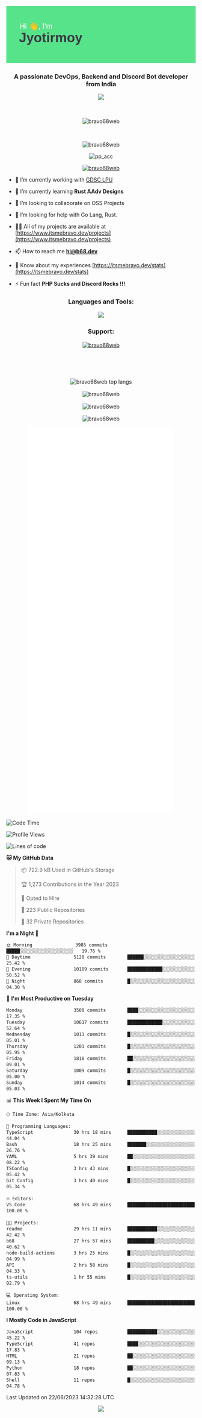 <p align="center"><img src="header.png"></p>
<h3 align="center">A passionate DevOps, Backend and Discord Bot developer from India</h3>

<p align="center"><a href="https://discord.com/users/457039372009865226"><img src="https://lanyard-profile-readme.vercel.app/api/457039372009865226"></a></p>
                           
<br>
<p align="center"> <img src="https://komarev.com/ghpvc/?username=bravo68web&label=Profile%20views&color=0e75b6&style=flat" alt="bravo68web" /> </p>
<br>


<p align="center"><img src="https://github-profile-trophy.vercel.app/?username=bravo68web&theme=discord&column=3&row=2" alt="bravo68web" /> </p>
<p align="center"><img src="https://osu-embed.b68dev.xyz/pp_acc" alt="pp_acc" /> </p>

<p align="center"> <a href="https://twitter.com/bravo68web" target="blank"><img src="https://img.shields.io/twitter/follow/bravo68web?logo=twitter&style=for-the-badge" alt="bravo68web" /></a> </p>

- 🔭 I’m currently working with [GDSC LPU](https://gdsclpu.live/)

- 🌱 I’m currently learning **Rust AAdv Designs**

- 👯 I’m looking to collaborate on OSS Projects

- 🤝 I’m looking for help with Go Lang, Rust.

- 👨‍💻 All of my projects are available at [https://www.itsmebravo.dev/projects](https://www.itsmebravo.dev/projects)

<!-- - 💬 Ask me about **DF Techs** -->

- 📫 How to reach me **hi@b68.dev**

- 📄 Know about my experiences [https://itsmebravo.dev/stats](https://itsmebravo.dev/stats)

- ⚡ Fun fact **PHP Sucks and Discord Rocks !!!**

<h3 align="center">Languages and Tools:</h3>
<p align="center"> 
<img src="https://skillicons.dev/icons?i=aws,bash,c,cs,cpp,cloudflare,css,dart,devto,discord,bots,docker,electron,ember,emotion,express,fastapi,figma,firebase,flask,gcp,git,github,githubactions,go,gitlab,graphql,heroku,html,ai,ipfs,js,jest,linux,md,mastodon,mongodb,neovim,netlify,nextjs,nginx,nodejs,postgres,postman,powershell,py,react,redis,regex,replit,rocket,rust,sqlite,mysql,stackoverflow,styledcomponents,supabase,sentry,solidity,svg,tailwind,tauri,twitter,ts,unity,v,vercel,vim,vite,wasm,webpack,workers&perline=8&theme=dark" />
</p>

<h3 align="center">Support:</h3>
<p align="center"><a href="https://www.buymeacoffee.com/bravo68web"> <img align="center" src="https://cdn.buymeacoffee.com/buttons/v2/default-yellow.png" height="50" width="210" alt="bravo68web" /></a></p><br><br>
<br>

<p align="center"> <img align="center" src="https://github-readme-stats-sync.vercel.app/api/top-langs?username=bravo68web&count_private=true&show_icons=true&theme=radical&border_radius=10&&langs_count=10&layout=compact" alt="bravo68web top langs" /></p>

<p align="center"> <img align="center" src="https://github-readme-stats-sync.vercel.app/api?username=bravo68web&count_private=true&show_icons=true&theme=radical&border_radius=10" alt="bravo68web" /></p>

<p align="center"> <img align="center" src="https://github-readme-streak-stats.herokuapp.com?user=bravo68web&theme=dracula&hide_border=true" alt="bravo68web" /></p>

<p align="center"> <img align="center" src="https://github-readme-stats-sync.vercel.app/api/wakatime?username=bravo68web&count_private=true&show_icons=true&theme=aura_dark&border_radius=10&&langs_count=10&layout=compact&range=last_7_days" alt="bravo68web" /></p>

<p align="center"><img src="https://raw.githubusercontent.com/BRAVO68WEB/BRAVO68WEB/master/github-metrics.svg"></p>

<!--START_SECTION:waka-->
![Code Time](http://img.shields.io/badge/Code%20Time-4%2C963%20hrs%2024%20mins-blue)

![Profile Views](http://img.shields.io/badge/Profile%20Views-23-blue)

![Lines of code](https://img.shields.io/badge/From%20Hello%20World%20I%27ve%20Written-59.6%20million%20lines%20of%20code-blue)

**🐱 My GitHub Data** 

> 📦 722.9 kB Used in GitHub's Storage 
 > 
> 🏆 1,273 Contributions in the Year 2023
 > 
> 💼 Opted to Hire
 > 
> 📜 223 Public Repositories 
 > 
> 🔑 32 Private Repositories 
 > 
**I'm a Night 🦉** 

```text
🌞 Morning                3985 commits        █████░░░░░░░░░░░░░░░░░░░░   19.76 % 
🌆 Daytime                5128 commits        ██████░░░░░░░░░░░░░░░░░░░   25.42 % 
🌃 Evening                10189 commits       █████████████░░░░░░░░░░░░   50.52 % 
🌙 Night                  868 commits         █░░░░░░░░░░░░░░░░░░░░░░░░   04.30 % 
```
📅 **I'm Most Productive on Tuesday** 

```text
Monday                   3500 commits        ████░░░░░░░░░░░░░░░░░░░░░   17.35 % 
Tuesday                  10617 commits       █████████████░░░░░░░░░░░░   52.64 % 
Wednesday                1011 commits        █░░░░░░░░░░░░░░░░░░░░░░░░   05.01 % 
Thursday                 1201 commits        █░░░░░░░░░░░░░░░░░░░░░░░░   05.95 % 
Friday                   1818 commits        ██░░░░░░░░░░░░░░░░░░░░░░░   09.01 % 
Saturday                 1009 commits        █░░░░░░░░░░░░░░░░░░░░░░░░   05.00 % 
Sunday                   1014 commits        █░░░░░░░░░░░░░░░░░░░░░░░░   05.03 % 
```


📊 **This Week I Spent My Time On** 

```text
🕑︎ Time Zone: Asia/Kolkata

💬 Programming Languages: 
TypeScript               30 hrs 18 mins      ███████████░░░░░░░░░░░░░░   44.04 % 
Bash                     18 hrs 25 mins      ███████░░░░░░░░░░░░░░░░░░   26.76 % 
YAML                     5 hrs 39 mins       ██░░░░░░░░░░░░░░░░░░░░░░░   08.22 % 
TSConfig                 3 hrs 43 mins       █░░░░░░░░░░░░░░░░░░░░░░░░   05.42 % 
Git Config               3 hrs 40 mins       █░░░░░░░░░░░░░░░░░░░░░░░░   05.34 % 

🔥 Editors: 
VS Code                  68 hrs 49 mins      █████████████████████████   100.00 % 

🐱‍💻 Projects: 
readme                   29 hrs 11 mins      ███████████░░░░░░░░░░░░░░   42.42 % 
b68                      27 hrs 57 mins      ██████████░░░░░░░░░░░░░░░   40.62 % 
node-build-actions       3 hrs 25 mins       █░░░░░░░░░░░░░░░░░░░░░░░░   04.99 % 
API                      2 hrs 58 mins       █░░░░░░░░░░░░░░░░░░░░░░░░   04.33 % 
ts-utils                 1 hr 55 mins        █░░░░░░░░░░░░░░░░░░░░░░░░   02.79 % 

💻 Operating System: 
Linux                    68 hrs 49 mins      █████████████████████████   100.00 % 
```

**I Mostly Code in JavaScript** 

```text
JavaScript               104 repos           ███████████░░░░░░░░░░░░░░   45.22 % 
TypeScript               41 repos            ████░░░░░░░░░░░░░░░░░░░░░   17.83 % 
HTML                     21 repos            ██░░░░░░░░░░░░░░░░░░░░░░░   09.13 % 
Python                   18 repos            ██░░░░░░░░░░░░░░░░░░░░░░░   07.83 % 
Shell                    11 repos            █░░░░░░░░░░░░░░░░░░░░░░░░   04.78 % 
```




 Last Updated on 22/06/2023 14:32:28 UTC
<!--END_SECTION:waka-->

<p align="center"><img src="https://bravo68web.me/images/header_.png"></p>

